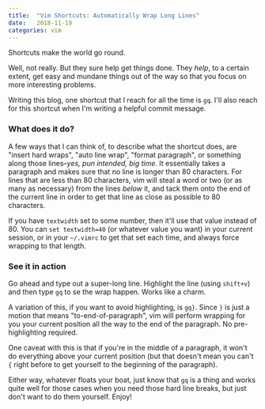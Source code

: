 ```yaml
---
title:  "Vim Shortcuts: Automatically Wrap Long Lines"
date:   2018-11-19
categories: vim
---
```


Shortcuts make the world go round.

Well, not really. But they sure help get things done. They _help_, to a certain
extent, get easy and mundane things out of the way so that you focus on more
interesting problems.

Writing this blog, one shortcut that I reach for all the time is `gq`. I'll also
reach for this shortcut when I'm writing a helpful commit message.

### What does it do?

A few ways that I can think of, to describe what the shortcut does, are "insert
hard wraps", "auto line wrap", "format paragraph", or something along those
lines–_yes, pun intended, big time_. It essentially takes a paragraph and makes
sure that no line is longer than 80 characters. For lines that are less than 80
characters, vim will steal a word or two (or as many as necessary) from the
lines _below_ it, and tack them onto the end of the current line in order to get
that line as close as possible to 80 characters.

If you have `textwidth` set to some number, then it'll use that value
instead of 80. You can `set textwidth=40` (or whatever value you want) in your
current session, or in your `~/.vimrc` to get that set each time, and always
force wrapping to that length.

### See it in action

Go ahead and type out a super-long line. Highlight the line (using `shift+v`)
and then type `gq` to se the wrap happen. Works like a charm.

A variation of this, if you want to avoid highlighting, is `gq}`. Since `}` is
just a motion that means "to-end-of-paragraph", vim will perform wrapping for
you your current position all the way to the end of the paragraph. No
pre-highlighting required.

One caveat with this is that if you're in the middle of a paragraph, it won't do
everything above your current position (but that doesn't mean you can't `{`
right before to get yourself to the beginning of the paragraph).

Either way, whatever floats your boat, just know that `gq` is a thing and works
quite well for those cases when you need those hard line breaks, but just don't
want to do them yourself. Enjoy!
